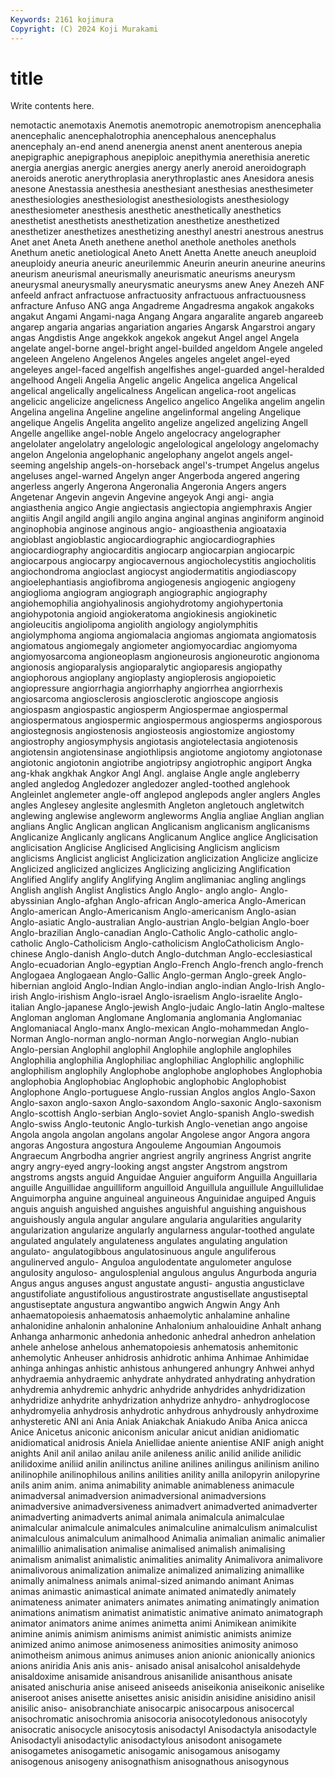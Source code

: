 ```yaml
---
Keywords: 2161 kojimura
Copyright: (C) 2024 Koji Murakami
---
```


# title

Write contents here.



nemotactic anemotaxis Anemotis anemotropic anemotropism anencephalia anencephalic
anencephalotrophia anencephalous anencephalus anencephaly an-end anend anenergia anenst anent anenterous
anepia anepigraphic anepigraphous anepiploic anepithymia anerethisia aneretic anergia anergias anergic
anergies anergy anerly aneroid aneroidograph aneroids anerotic anerythroplasia anerythroplastic anes
Anesidora anesis anesone Anestassia anesthesia anesthesiant anesthesias anesthesimeter anesthesiologies anesthesiologist
anesthesiologists anesthesiology anesthesiometer anesthesis anesthetic anesthetically anesthetics anesthetist anesthetists anesthetization
anesthetize anesthetized anesthetizer anesthetizes anesthetizing anesthyl anestri anestrous anestrus Anet
anet Aneta Aneth anethene anethol anethole anetholes anethols Anethum anetic
anetiological Aneto Anett Anetta Anette aneuch aneuploid aneuploidy aneuria aneuric
aneurilemmic Aneurin aneurin aneurine aneurins aneurism aneurismal aneurismally aneurismatic aneurisms
aneurysm aneurysmal aneurysmally aneurysmatic aneurysms anew Aney Anezeh ANF anfeeld
anfract anfractuose anfractuosity anfractuous anfractuousness anfracture Anfuso ANG anga Angadreme
Angadresma angakok angakoks angakut Angami Angami-naga Angang Angara angaralite angareb
angareeb angarep angaria angarias angariation angaries Angarsk Angarstroi angary angas
Angdistis Ange angekkok angekok angekut Angel angel Angela angelate angel-borne
angel-bright angel-builded angeldom Angele angeled angeleen Angeleno Angelenos Angeles angeles
angelet angel-eyed angeleyes angel-faced angelfish angelfishes angel-guarded angel-heralded angelhood Angeli
Angelia Angelic angelic Angelica angelica Angelical angelical angelically angelicalness Angelican
angelica-root angelicas angelicic angelicize angelicness Angelico angelico Angelika angelim angelin
Angelina angelina Angeline angeline angelinformal angeling Angelique angelique Angelis Angelita
angelito angelize angelized angelizing Angell Angelle angellike angel-noble Angelo angelocracy
angelographer angelolater angelolatry angelologic angelological angelology angelomachy angelon Angelonia angelophanic
angelophany angelot angels angel-seeming angelship angels-on-horseback angel's-trumpet Angelus angelus angeluses
angel-warned Angelyn anger Angerboda angered angering angerless angerly Angerona Angeronalia
Angeronia Angers angers Angetenar Angevin angevin Angevine angeyok Angi angi-
angia angiasthenia angico Angie angiectasis angiectopia angiemphraxis Angier angiitis Angil
angild angili angilo angina anginal anginas anginiform anginoid anginophobia anginose
anginous angio- angioasthenia angioataxia angioblast angioblastic angiocardiographic angiocardiographies angiocardiography angiocarditis
angiocarp angiocarpian angiocarpic angiocarpous angiocarpy angiocavernous angiocholecystitis angiocholitis angiochondroma angioclast
angiocyst angiodermatitis angiodiascopy angioelephantiasis angiofibroma angiogenesis angiogenic angiogeny angioglioma angiogram
angiograph angiographic angiography angiohemophilia angiohyalinosis angiohydrotomy angiohypertonia angiohypotonia angioid angiokeratoma
angiokinesis angiokinetic angioleucitis angiolipoma angiolith angiology angiolymphitis angiolymphoma angioma angiomalacia
angiomas angiomata angiomatosis angiomatous angiomegaly angiometer angiomyocardiac angiomyoma angiomyosarcoma angioneoplasm
angioneurosis angioneurotic angionoma angionosis angioparalysis angioparalytic angioparesis angiopathy angiophorous angioplany
angioplasty angioplerosis angiopoietic angiopressure angiorrhagia angiorrhaphy angiorrhea angiorrhexis angiosarcoma angiosclerosis
angiosclerotic angioscope angiosis angiospasm angiospastic angiosperm Angiospermae angiospermal angiospermatous angiospermic
angiospermous angiosperms angiosporous angiostegnosis angiostenosis angiosteosis angiostomize angiostomy angiostrophy angiosymphysis
angiotasis angiotelectasia angiotenosis angiotensin angiotensinase angiothlipsis angiotome angiotomy angiotonase angiotonic
angiotonin angiotribe angiotripsy angiotrophic angiport Angka ang-khak angkhak Angkor Angl
Angl. anglaise Angle angle angleberry angled angledog Angledozer angledozer angled-toothed
anglehook Angleinlet anglemeter angle-off anglepod anglepods angler anglers Angles angles
Anglesey anglesite anglesmith Angleton angletouch angletwitch anglewing anglewise angleworm angleworms
Anglia angliae Anglian anglian anglians Anglic Anglican anglican Anglicanism anglicanism
anglicanisms Anglicanize Anglicanly anglicans Anglicanum Anglice anglice Anglicisation anglicisation Anglicise
Anglicised Anglicising Anglicism anglicism anglicisms Anglicist anglicist Anglicization anglicization Anglicize
anglicize Anglicized anglicized anglicizes Anglicizing anglicizing Anglification Anglified Anglify anglify
Anglifying Anglim anglimaniac angling anglings Anglish anglish Anglist Anglistics Anglo
Anglo- anglo anglo- Anglo-abyssinian Anglo-afghan Anglo-african Anglo-america Anglo-American Anglo-american Anglo-Americanism
Anglo-americanism Anglo-asian Anglo-asiatic Anglo-australian Anglo-austrian Anglo-belgian Anglo-boer Anglo-brazilian Anglo-canadian Anglo-Catholic
Anglo-catholic anglo-catholic Anglo-Catholicism Anglo-catholicism AngloCatholicism Anglo-chinese Anglo-danish Anglo-dutch Anglo-dutchman Anglo-ecclesiastical
Anglo-ecuadorian Anglo-egyptian Anglo-French Anglo-french anglo-french Anglogaea Anglogaean Anglo-Gallic Anglo-german Anglo-greek
Anglo-hibernian angloid Anglo-Indian Anglo-indian anglo-indian Anglo-Irish Anglo-irish Anglo-irishism Anglo-israel Anglo-israelism
Anglo-israelite Anglo-italian Anglo-japanese Anglo-jewish Anglo-judaic Anglo-latin Anglo-maltese Angloman angloman Anglomane
Anglomania anglomania Anglomaniac Anglomaniacal Anglo-manx Anglo-mexican Anglo-mohammedan Anglo-Norman Anglo-norman anglo-norman
Anglo-norwegian Anglo-nubian Anglo-persian Anglophil anglophil Anglophile anglophile anglophiles Anglophilia anglophilia
Anglophiliac anglophiliac Anglophilic anglophilic anglophilism anglophily Anglophobe anglophobe anglophobes Anglophobia
anglophobia Anglophobiac Anglophobic anglophobic Anglophobist Anglophone Anglo-portuguese Anglo-russian Anglos anglos
Anglo-Saxon Anglo-saxon anglo-saxon Anglo-saxondom Anglo-saxonic Anglo-saxonism Anglo-scottish Anglo-serbian Anglo-soviet Anglo-spanish
Anglo-swedish Anglo-swiss Anglo-teutonic Anglo-turkish Anglo-venetian ango angoise Angola angola angolan
angolans angolar Angolese angor Angora angora angoras Angostura angostura Angouleme
Angoumian Angoumois Angraecum Angrbodha angrier angriest angrily angriness Angrist angrite
angry angry-eyed angry-looking angst angster Angstrom angstrom angstroms angsts anguid
Anguidae Anguier anguiform Anguilla Anguillaria anguille Anguillidae anguilliform anguilloid Anguillula
anguillule Anguillulidae Anguimorpha anguine anguineal anguineous Anguinidae anguiped Anguis anguis
anguish anguished anguishes anguishful anguishing anguishous anguishously angula angular angulare
angularia angularities angularity angularization angularize angularly angularness angular-toothed angulate angulated
angulately angulateness angulates angulating angulation angulato- angulatogibbous angulatosinuous angule anguliferous
angulinerved angulo- Anguloa angulodentate angulometer angulose angulosity anguloso- angulosplenial angulous
angulus Angurboda anguria Angus angus anguses angust angustate angusti- angustia
angusticlave angustifoliate angustifolious angustirostrate angustisellate angustiseptal angustiseptate angustura angwantibo angwich
Angwin Angy Anh anhaematopoiesis anhaematosis anhaemolytic anhalamine anhaline anhalonidine anhalonin
anhalonine Anhalonium anhalouidine Anhalt anhang Anhanga anharmonic anhedonia anhedonic anhedral
anhedron anhelation anhele anhelose anhelous anhematopoiesis anhematosis anhemitonic anhemolytic Anheuser
anhidrosis anhidrotic anhima Anhimae Anhimidae anhinga anhingas anhistic anhistous anhungered
anhungry Anhwei anhyd anhydraemia anhydraemic anhydrate anhydrated anhydrating anhydration anhydremia
anhydremic anhydric anhydride anhydrides anhydridization anhydridize anhydrite anhydrization anhydrize anhydro-
anhydroglocose anhydromyelia anhydrosis anhydrotic anhydrous anhydrously anhydroxime anhysteretic ANI ani
Ania Aniak Aniakchak Aniakudo Aniba Anica anicca Anice Anicetus aniconic
aniconism anicular anicut anidian anidiomatic anidiomatical anidrosis Aniela Aniellidae aniente
anientise ANIF anigh anight anights Anil anil anilao anilau anile
anileness anilic anilid anilide anilidic anilidoxime aniliid anilin anilinctus aniline
anilines anilingus anilinism anilino anilinophile anilinophilous anilins anilities anility anilla
anilopyrin anilopyrine anils anim anim. anima animability animable animableness animacule
animadversal animadversion animadversional animadversions animadversive animadversiveness animadvert animadverted animadverter animadverting
animadverts animal animala animalcula animalculae animalcular animalcule animalcules animalculine animalculism
animalculist animalculous animalculum animalhood Animalia animalian animalic animalier animalillio animalisation
animalise animalised animalish animalising animalism animalist animalistic animalities animality Animalivora
animalivore animalivorous animalization animalize animalized animalizing animallike animally animalness animals
animal-sized animando animant Animas animas animastic animastical animate animated animatedly
animately animateness animater animaters animates animating animatingly animation animations animatism
animatist animatistic animative animato animatograph animator animators anime animes animetta
animi Animikean animikite animine animis animism animisms animist animistic animists
animize animized animo animose animoseness animosities animosity animoso animotheism animous
animus animuses anion anionic anionically anionics anions aniridia Anis anis
anis- anisado anisal anisalcohol anisaldehyde anisaldoxime anisamide anisandrous anisanilide anisanthous
anisate anisated anischuria anise aniseed aniseeds aniseikonia aniseikonic aniselike aniseroot
anises anisette anisettes anisic anisidin anisidine anisidino anisil anisilic aniso-
anisobranchiate anisocarpic anisocarpous anisocercal anisochromatic anisochromia anisocoria anisocotyledonous anisocotyly anisocratic
anisocycle anisocytosis anisodactyl Anisodactyla anisodactyle Anisodactyli anisodactylic anisodactylous anisodont anisogamete
anisogametes anisogametic anisogamic anisogamous anisogamy anisogenous anisogeny anisognathism anisognathous anisogynous
